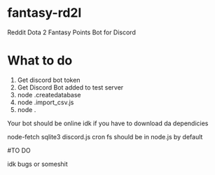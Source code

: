 # fantasy-rd2l
Reddit Dota 2 Fantasy Points Bot for Discord



# What to do

1) Get discord bot token
2) Get Discord Bot added to test server
3) node .createdatabase
4) node .import_csv.js
5) node . 

Your bot should be online idk if you have to download da dependicies

node-fetch
sqlite3
discord.js
cron
fs should be in node.js by default 



#TO DO

idk bugs or someshit 

